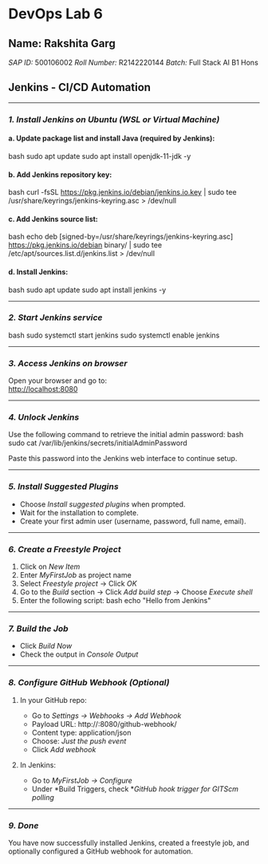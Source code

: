 # DevOps Lab 6

## Name: Rakshita Garg  
*SAP ID:* 500106002 
*Roll Number:* R2142220144
*Batch:* Full Stack AI B1 Hons  

## Jenkins - CI/CD Automation  

---

### *1. Install Jenkins on Ubuntu (WSL or Virtual Machine)*

#### a. Update package list and install Java (required by Jenkins):
bash
sudo apt update
sudo apt install openjdk-11-jdk -y


#### b. Add Jenkins repository key:
bash
curl -fsSL https://pkg.jenkins.io/debian/jenkins.io.key | sudo tee   /usr/share/keyrings/jenkins-keyring.asc > /dev/null


#### c. Add Jenkins source list:
bash
echo deb [signed-by=/usr/share/keyrings/jenkins-keyring.asc]   https://pkg.jenkins.io/debian binary/ | sudo tee   /etc/apt/sources.list.d/jenkins.list > /dev/null


#### d. Install Jenkins:
bash
sudo apt update
sudo apt install jenkins -y


---

### *2. Start Jenkins service*
bash
sudo systemctl start jenkins
sudo systemctl enable jenkins


---

### *3. Access Jenkins on browser*  
Open your browser and go to:  
[http://localhost:8080](http://localhost:8080)

---

### *4. Unlock Jenkins*
Use the following command to retrieve the initial admin password:
bash
sudo cat /var/lib/jenkins/secrets/initialAdminPassword


Paste this password into the Jenkins web interface to continue setup.

---

### *5. Install Suggested Plugins*
- Choose *Install suggested plugins* when prompted.
- Wait for the installation to complete.
- Create your first admin user (username, password, full name, email).

---

### *6. Create a Freestyle Project*

1. Click on *New Item*
2. Enter *MyFirstJob* as project name
3. Select *Freestyle project* → Click *OK*
4. Go to the *Build* section → Click *Add build step* → Choose *Execute shell*
5. Enter the following script:
   bash
   echo "Hello from Jenkins"
   

---

### *7. Build the Job*

- Click *Build Now*
- Check the output in *Console Output*

---

### *8. Configure GitHub Webhook (Optional)*

1. In your GitHub repo:
   - Go to *Settings → Webhooks → Add Webhook*
   - Payload URL: http://<your-jenkins-ip>:8080/github-webhook/
   - Content type: application/json
   - Choose: *Just the push event*
   - Click *Add webhook*

2. In Jenkins:
   - Go to *MyFirstJob → Configure*
   - Under *Build Triggers, check **GitHub hook trigger for GITScm polling*

---

### *9. Done*

You have now successfully installed Jenkins, created a freestyle job, and optionally configured a GitHub webhook for automation.